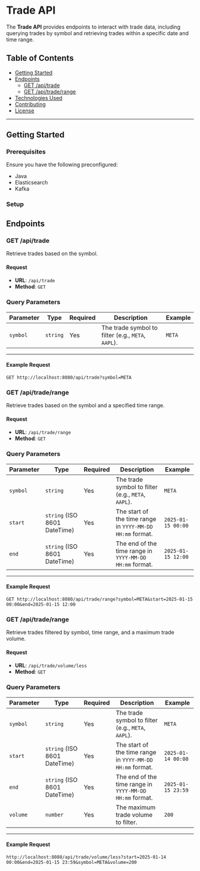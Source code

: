# Trade API

The **Trade API** provides endpoints to interact with trade data, including querying trades by symbol and retrieving trades within a specific date and time range.

## Table of Contents

- [Getting Started](#getting-started)
- [Endpoints](#endpoints)
    - [GET /api/trade](#get-apitrade)
    - [GET /api/trade/range](#get-apitraderange)
- [Technologies Used](#technologies-used)
- [Contributing](#contributing)
- [License](#license)

---

## Getting Started

### Prerequisites

Ensure you have the following preconfigured:

- Java
- Elasticsearch 
- Kafka 

### Setup

## Endpoints

### **GET /api/trade**

Retrieve trades based on the symbol.

#### Request

- **URL**: `/api/trade`
- **Method**: `GET`
### **Query Parameters**

| Parameter | Type     | Required | Description                                      | Example                 |
|-----------|----------|----------|--------------------------------------------------|-------------------------|
| `symbol`  | `string` | Yes      | The trade symbol to filter (e.g., `META`, `AAPL`). | `META`                 |

---

#### Example Request
```http
GET http://localhost:8080/api/trade?symbol=META
```

### **GET /api/trade/range**

Retrieve trades based on the symbol and a specified time range.

#### Request

- **URL**: `/api/trade/range`
- **Method**: `GET`
### **Query Parameters**

| Parameter | Type     | Required | Description                                      | Example                 |
|-----------|----------|----------|--------------------------------------------------|-------------------------|
| `symbol`  | `string` | Yes      | The trade symbol to filter (e.g., `META`, `AAPL`). | `META`                 |
| `start`   | `string` (ISO 8601 DateTime) | Yes      | The start of the time range in `YYYY-MM-DD HH:mm` format. | `2025-01-15 00:00`     |
| `end`     | `string` (ISO 8601 DateTime) | Yes      | The end of the time range in `YYYY-MM-DD HH:mm` format.   | `2025-01-15 12:00`     |

---

#### **Example Request**
```http
GET http://localhost:8080/api/trade/range?symbol=META&start=2025-01-15 00:00&end=2025-01-15 12:00
```

### **GET /api/trade/range**

Retrieve trades filtered by symbol, time range, and a maximum trade volume.

#### Request

- **URL**: `/api/trade/volume/less`
- **Method**: `GET`
### **Query Parameters**

| Parameter | Type                        | Required | Description                                                      | Example                 |
|-----------|-----------------------------|----------|------------------------------------------------------------------|-------------------------|
| `symbol`  | `string`                    | Yes      | The trade symbol to filter (e.g., `META`, `AAPL`).               | `META`                 |
| `start`   | `string` (ISO 8601 DateTime) | Yes      | The start of the time range in `YYYY-MM-DD HH:mm` format.         | `2025-01-14 00:00`     |
| `end`     | `string` (ISO 8601 DateTime) | Yes      | The end of the time range in `YYYY-MM-DD HH:mm` format.           | `2025-01-15 23:59`     |
| `volume`  | `number`                    | Yes      | The maximum trade volume to filter.                              | `200`                  |

---

#### **Example Request**
```http
http://localhost:8080/api/trade/volume/less?start=2025-01-14 00:00&end=2025-01-15 23:59&symbol=META&volume=200
```


